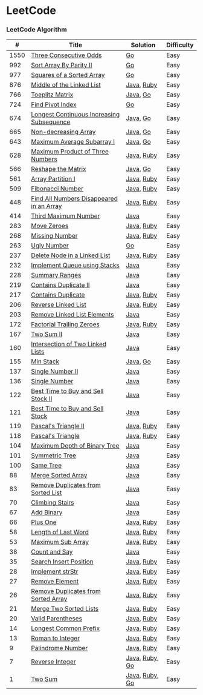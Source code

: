 LeetCode
========

### LeetCode Algorithm

| # | Title | Solution| Difficulty|
|---| ----- | -------- | -------- |
|1550|[Three Consecutive Odds](https://leetcode-cn.com/problems/three-consecutive-odds/) | [Go](https://github.com/xiao2shiqi/leetcode/blob/master/go/1550-solution.go) | Easy
|992|[Sort Array By Parity II](https://leetcode-cn.com/problems/sort-array-by-parity-ii/) | [Go](https://github.com/xiao2shiqi/leetcode/blob/master/go/992-solution.go) | Easy
|977|[Squares of a Sorted Array](https://leetcode-cn.com/problems/squares-of-a-sorted-array/) | [Go](https://github.com/xiao2shiqi/leetcode/blob/master/go/977-solution.go) | Easy
|876|[Middle of the Linked List](https://leetcode-cn.com/problems/middle-of-the-linked-list/) | [Java](https://github.com/xiao2shiqi/leetcode/blob/master/src/main/java/Solution876.java), [Ruby](https://github.com/xiao2shiqi/leetcode/blob/master/ruby/solution876.rb) | Easy
|766|[Toeplitz Matrix](https://leetcode-cn.com/problems/toeplitz-matrix/) | [Java](https://github.com/xiao2shiqi/leetcode/blob/master/src/main/java/Solution766.java), [Go](https://github.com/xiao2shiqi/leetcode/blob/master/go/766-solution.go) | Easy
|724|[Find Pivot Index](https://leetcode-cn.com/problems/find-pivot-index/) | [Go](https://github.com/xiao2shiqi/leetcode/blob/master/go/724-solution.go) | Easy
|674|[Longest Continuous Increasing Subsequence](https://leetcode-cn.com/problems/longest-continuous-increasing-subsequence/) | [Java](https://github.com/xiao2shiqi/leetcode/blob/master/src/main/java/Solution674.java), [Go](https://github.com/xiao2shiqi/leetcode/blob/master/go/674-solution.go) | Easy
|665|[Non-decreasing Array](https://leetcode-cn.com/problems/non-decreasing-array//) | [Java](https://github.com/xiao2shiqi/leetcode/blob/master/src/main/java/Solution665.java), [Go](https://github.com/xiao2shiqi/leetcode/blob/master/go/665-solution.go) | Easy
|643|[Maximum Average Subarray I](https://leetcode-cn.com/problems/maximum-average-subarray-i/) | [Java](https://github.com/xiao2shiqi/leetcode/blob/master/src/main/java/Solution643.java), [Go](https://github.com/xiao2shiqi/leetcode/blob/master/go/643-solution.go) | Easy
|628|[Maximum Product of Three Numbers](https://leetcode-cn.com/problems/maximum-product-of-three-numbers/) | [Java](https://github.com/xiao2shiqi/leetcode/blob/master/src/main/java/Solution628.java), [Ruby](https://github.com/xiao2shiqi/leetcode/blob/master/ruby/solution628.rb) | Easy
|566|[Reshape the Matrix](https://leetcode-cn.com/problems/reshape-the-matrix/) | [Java](https://github.com/xiao2shiqi/leetcode/blob/master/src/main/java/Solution566.java), [Go](https://github.com/xiao2shiqi/leetcode/blob/master/go/566-solution.go) | Easy
|561|[Array Partition I](https://leetcode-cn.com/problems/array-partition-i/) | [Java](https://github.com/xiao2shiqi/leetcode/blob/master/src/main/java/Solution561.java), [Ruby](https://github.com/xiao2shiqi/leetcode/blob/master/ruby/561solution.rb) | Easy
|509|[Fibonacci Number](https://leetcode-cn.com/problems/fibonacci-number/) | [Java](https://github.com/xiao2shiqi/leetcode/blob/master/src/main/java/Solution509.java), [Ruby](https://github.com/xiao2shiqi/leetcode/blob/master/ruby/solution509.rb) | Easy
|448|[Find All Numbers Disappeared in an Array](https://leetcode-cn.com/problems/find-all-numbers-disappeared-in-an-array/) | [Java](https://github.com/xiao2shiqi/leetcode/blob/master/src/main/java/Solution448.java), [Ruby](https://github.com/xiao2shiqi/leetcode/blob/master/ruby/solution448.rb) | Easy
|414|[Third Maximum Number](https://leetcode-cn.com/problems/third-maximum-number/) | [Java](https://github.com/xiao2shiqi/leetcode/blob/master/src/main/java/Solution414.java) | Easy
|283|[Move Zeroes](https://leetcode-cn.com/problems/move-zeroes/) | [Java](https://github.com/xiao2shiqi/leetcode/blob/master/src/main/java/Solution283.java), [Ruby](https://github.com/xiao2shiqi/leetcode/blob/master/ruby/solution283.rb) | Easy
|268|[Missing Number](https://leetcode-cn.com/problems/missing-number/) | [Java](https://github.com/xiao2shiqi/leetcode/blob/master/src/main/java/Solution268.java), [Ruby](https://github.com/xiao2shiqi/leetcode/blob/master/ruby/solution268.rb) | Easy
|263|[Ugly Number](https://leetcode-cn.com/problems/ugly-number/) | [Go](https://github.com/xiao2shiqi/leetcode/blob/master/go/263-solution.go) | Easy
|237|[Delete Node in a Linked List](https://leetcode-cn.com/problems/delete-node-in-a-linked-list/) | [Java](https://github.com/xiao2shiqi/leetcode/blob/master/src/main/java/Solution237.java), [Ruby](https://github.com/xiao2shiqi/leetcode/blob/master/ruby/solution237.rb) | Easy
|232|[Implement Queue using Stacks](https://leetcode-cn.com/problems/implement-queue-using-stacks/) | [Java](https://github.com/xiao2shiqi/leetcode/blob/master/src/main/java/Solution232.java) | Easy
|228|[Summary Ranges](https://leetcode-cn.com/problems/summary-ranges/ ) | [Java](https://github.com/xiao2shiqi/leetcode/blob/master/src/main/java/Solution228.java) | Easy
|219|[Contains Duplicate II](https://leetcode-cn.com/problems/contains-duplicate-ii/) | [Java](https://github.com/xiao2shiqi/leetcode/blob/master/src/main/java/Solution219.java) | Easy
|217|[Contains Duplicate](https://leetcode-cn.com/problems/contains-duplicate/) | [Java](https://github.com/xiao2shiqi/leetcode/blob/master/src/main/java/Solution217.java), [Ruby](https://github.com/xiao2shiqi/leetcode/blob/master/ruby/solution217.rb) | Easy
|206|[Reverse Linked List  ](https://leetcode-cn.com/problems/reverse-linked-list/) | [Java](https://github.com/xiao2shiqi/leetcode/blob/master/src/main/java/Solution206.java), [Ruby](https://github.com/xiao2shiqi/leetcode/blob/master/ruby/solution206.rb) | Easy
|203|[Remove Linked List Elements](https://leetcode-cn.com/problems/remove-linked-list-elements/) | [Java](https://github.com/xiao2shiqi/leetcode/blob/master/src/main/java/Solution203.java) | Easy
|172|[Factorial Trailing Zeroes](https://leetcode-cn.com/problems/factorial-trailing-zeroes/submissions/) | [Java](https://github.com/xiao2shiqi/leetcode/blob/master/src/main/java/Solution172.java), [Ruby](https://github.com/xiao2shiqi/leetcode/blob/master/ruby/solution172.rb) | Easy
|167|[Two Sum II](https://leetcode-cn.com/problems/two-sum-ii-input-array-is-sorted/)| [Java](https://github.com/xiao2shiqi/leetcode/blob/master/src/main/java/Solution167.java) | Easy
|160|[Intersection of Two Linked Lists](https://leetcode-cn.com/problems/intersection-of-two-linked-lists/)| [Java](https://github.com/xiao2shiqi/leetcode/blob/master/src/main/java/Solution160.java) | Easy
|155|[Min Stack](https://leetcode-cn.com/problems/min-stack/)| [Java](https://github.com/xiao2shiqi/leetcode/blob/master/src/main/src/main/java/algorithms/src/main/java/medium/Solution155.java), [Go](https://github.com/xiao2shiqi/leetcode/blob/master/go/155-solution.go) | Easy
|137|[Single Number II](https://leetcode-cn.com/problems/single-number-ii/)| [Java](https://github.com/xiao2shiqi/leetcode/blob/master/src/main/src/main/java/algorithms/src/main/java/medium/Solution137.java) | Easy
|136|[Single Number](https://leetcode-cn.com/problems/single-number/)| [Java](https://github.com/xiao2shiqi/leetcode/blob/master/src/main/java/Solution136.java) | Easy
|122|[Best Time to Buy and Sell Stock II](https://leetcode-cn.com/problems/best-time-to-buy-and-sell-stock-ii/)| [Java](https://github.com/xiao2shiqi/leetcode/blob/master/src/main/java/Solution122.java) | Easy
|121|[Best Time to Buy and Sell Stock](https://leetcode-cn.com/problems/best-time-to-buy-and-sell-stock/)| [Java](https://github.com/xiao2shiqi/leetcode/blob/master/src/main/java/Solution121.java) | Easy
|119|[Pascal's Triangle II](https://leetcode-cn.com/problems/pascals-triangle-ii/) | [Java](https://github.com/xiao2shiqi/leetcode/blob/master/src/main/java/Solution119.java), [Ruby](https://github.com/xiao2shiqi/leetcode/blob/master/ruby/solution119.rb)  | Easy
|118|[Pascal's Triangle](https://leetcode-cn.com/problems/pascals-triangle/submissions/)|[Java](https://github.com/xiao2shiqi/leetcode/blob/master/src/main/java/Solution118.java), [Ruby](https://github.com/xiao2shiqi/leetcode/blob/master/ruby/solution118.rb)  | Easy
|104|[Maximum Depth of Binary Tree](https://leetcode-cn.com/problems/maximum-depth-of-binary-tree/)| [Java](https://github.com/xiao2shiqi/leetcode/blob/master/src/main/java/Solution104.java) | Easy
|101|[Symmetric Tree](https://leetcode-cn.com/problems/symmetric-tree/)| [Java](https://github.com/xiao2shiqi/leetcode/blob/master/src/main/java/Solution101.java) | Easy
|100|[Same Tree](https://leetcode-cn.com/problems/same-tree/)| [Java](https://github.com/xiao2shiqi/leetcode/blob/master/src/main/java/Solution100.java) | Easy
|88|[Merge Sorted Array](https://leetcode-cn.com/problems/merge-sorted-array/)| [Java](https://github.com/xiao2shiqi/leetcode/blob/master/src/main/java/Solution88.java) | Easy
|83|[Remove Duplicates from Sorted List](https://leetcode-cn.com/problems/remove-duplicates-from-sorted-list/)| [Java](https://github.com/xiao2shiqi/leetcode/blob/master/src/main/java/Solution83.java) | Easy
|70|[Climbing Stairs](https://leetcode-cn.com/problems/climbing-stairs/)| [Java](https://github.com/xiao2shiqi/leetcode/blob/master/src/main/java/Solution70.java) | Easy
|67|[Add Binary](https://leetcode-cn.com/problems/add-binary/)| [Java](https://github.com/xiao2shiqi/leetcode/blob/master/src/main/java/Solution67.java) | Easy
|66|[Plus One](https://leetcode-cn.com/problems/plus-one/)| [Java](https://github.com/xiao2shiqi/leetcode/blob/master/src/main/java/Solution66.java), [Ruby](https://github.com/xiao2shiqi/leetcode/blob/master/ruby/solution66.rb) | Easy
|58|[Length of Last Word](https://leetcode-cn.com/problems/length-of-last-word/)| [Java](https://github.com/xiao2shiqi/leetcode/blob/master/src/main/java/Solution58.java), [Ruby](https://github.com/xiao2shiqi/leetcode/blob/master/ruby/solution58.rb)  | Easy
|53|[Maximum Sub Array](https://leetcode-cn.com/problems/maximum-subarray/)| [Java](https://github.com/xiao2shiqi/leetcode/blob/master/src/main/java/Solution53.java), [Ruby](https://github.com/xiao2shiqi/leetcode/blob/master/ruby/solution53.rb)  | Easy
|38|[Count and Say](https://leetcode-cn.com/problems/count-and-say/)| [Java](https://github.com/xiao2shiqi/leetcode/blob/master/src/main/java/Solution38.java) | Easy
|35|[Search Insert Position](https://leetcode-cn.com/problems/search-insert-position/)| [Java](https://github.com/xiao2shiqi/leetcode/blob/master/src/main/java/Solution35.java), [Ruby](https://github.com/xiao2shiqi/leetcode/blob/master/ruby/solution35.rb) | Easy
|28|[Implement strStr](https://leetcode-cn.com/problems/implement-strstr/)| [Java](https://github.com/xiao2shiqi/leetcode/blob/master/src/main/java/Solution28.java), [Ruby](https://github.com/xiao2shiqi/leetcode/blob/master/ruby/solution28.rb)  | Easy
|27|[Remove Element](https://leetcode-cn.com/problems/remove-element/)| [Java](https://github.com/xiao2shiqi/leetcode/blob/master/src/main/java/Solution27.java), [Ruby](https://github.com/xiao2shiqi/leetcode/blob/master/ruby/solution27.rb) | Easy
|26|[Remove Duplicates from Sorted Array](https://leetcode-cn.com/problems/remove-duplicates-from-sorted-array/)| [Java](https://github.com/xiao2shiqi/leetcode/blob/master/src/main/java/Solution26.java), [Ruby](https://github.com/xiao2shiqi/leetcode/blob/master/ruby/solution26.rb) | Easy
|21|[Merge Two Sorted Lists](https://leetcode-cn.com/problems/merge-two-sorted-lists/)| [Java](https://github.com/xiao2shiqi/leetcode/blob/master/src/main/java/Solution21.java), [Ruby](https://github.com/xiao2shiqi/leetcode/blob/master/ruby/solution21.rb) | Easy
|20|[Valid Parentheses](https://leetcode-cn.com/problems/valid-parentheses/)| [Java](https://github.com/xiao2shiqi/leetcode/blob/master/src/main/java/Solution20.java), [Ruby](https://github.com/xiao2shiqi/leetcode/blob/master/ruby/solution20.rb) | Easy
|14|[Longest Common Prefix](https://leetcode-cn.com/problems/longest-common-prefix/)| [Java](https://github.com/xiao2shiqi/leetcode/blob/master/src/main/java/Solution14.java), [Ruby](https://github.com/xiao2shiqi/leetcode/blob/master/ruby/solution14.rb) | Easy
|13|[Roman to Integer](https://leetcode-cn.com/problems/roman-to-integer/)| [Java](https://github.com/xiao2shiqi/leetcode/blob/master/src/main/java/Solution13.java), [Ruby](https://github.com/xiao2shiqi/leetcode/blob/master/ruby/solution13.rb) | Easy
|9|[Palindrome Number](https://leetcode-cn.com/problems/palindrome-number/)| [Java](https://github.com/xiao2shiqi/leetcode/blob/master/src/main/java/Solution9.java), [Ruby](https://github.com/xiao2shiqi/leetcode/blob/master/ruby/solution9.rb) | Easy
|7|[Reverse Integer](https://leetcode-cn.com/problems/reverse-integer/)| [Java](https://github.com/xiao2shiqi/leetcode/blob/master/src/main/java/Solution7.java), [Ruby](https://github.com/xiao2shiqi/leetcode/blob/master/ruby/solution7.rb), [Go](https://github.com/xiao2shiqi/leetcode/blob/master/go/7-solution.go)  | Easy
|1|[Two Sum](https://leetcode-cn.com/problems/two-sum/)| [Java](https://github.com/xiao2shiqi/leetcode/blob/master/src/main/java/Solution1.java), [Ruby](https://github.com/xiao2shiqi/leetcode/blob/master/ruby/solution1.rb), [Go](https://github.com/xiao2shiqi/leetcode/blob/master/go/1-solution.go) | Easy